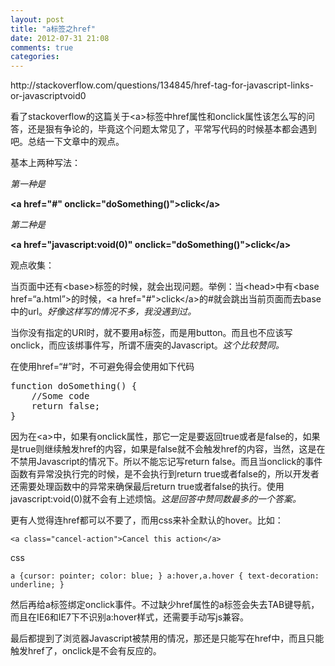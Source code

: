 ```yaml
---
layout: post
title: "a标签之href"
date: 2012-07-31 21:08
comments: true
categories: 
---
```


<p>http://stackoverflow.com/questions/134845/href-tag-for-javascript-links-or-javascriptvoid0</p>
<p>看了stackoverflow的这篇关于&lt;a&gt;标签中href属性和onclick属性该怎么写的问答，还是狠有争论的，毕竟这个问题太常见了，平常写代码的时候基本都会遇到吧。总结一下文章中的观点。</p>
<p>基本上两种写法：</p>
<p><em>第一种是</em></p>
<p><strong>&lt;a href="#" onclick="doSomething()"&gt;click&lt;/a&gt;</strong></p>
<p><em>第二种是</em></p>
<p><strong>&lt;a href="javascript:void(0)" onclick="doSomething()"&gt;click&lt;/a&gt;</strong></p>
<p>观点收集：</p>
<p>当页面中还有&lt;base&gt;标签的时候，就会出现问题。举例：当&lt;head&gt;中有&lt;base href=“a.html”&gt;的时候，&lt;a href="#"&gt;click&lt;/a&gt;的#就会跳出当前页面而去base中的url。<em>好像这样写的情况不多，我没遇到过。</em></p>
<p>当你没有指定的URI时，就不要用a标签，而是用button。而且也不应该写onclick，而应该绑事件写，所谓不唐突的Javascript。<em>这个比较赞同。</em></p>
<p>在使用href=“#”时，不可避免得会使用如下代码</p>
<pre>function doSomething() {
    //Some code
    return false;
}</pre>
<p>因为在&lt;a&gt;中，如果有onclick属性，那它一定是要返回true或者是false的，如果是true则继续触发href的内容，如果是false就不会触发href的内容，当然，这是在不禁用Javascript的情况下。所以不能忘记写return false。而且当onclick的事件函数有异常没执行完的时候，是不会执行到return true或者false的，所以开发者还需要处理函数中的异常来确保最后return true或者false的执行。使用javascript:void(0)就不会有上述烦恼。<em>这是回答中赞同数最多的一个答案。</em></p>
<p>更有人觉得连href都可以不要了，而用css来补全默认的hover。比如：</p>
<pre><code>&lt;a class="cancel-action"&gt;Cancel this action&lt;/a&gt;</code></pre>
<p>css</p>
<pre><code>a {cursor: pointer; color: blue; } a:hover,a.hover { text-decoration: underline; }</code></pre>
<p>然后再给a标签绑定onclick事件。不过缺少href属性的a标签会失去TAB键导航，而且在IE6和IE7下不识别a:hover样式，还需要手动写js兼容。</p>
<p>最后都提到了浏览器Javascript被禁用的情况，那还是只能写在href中，而且只能触发href了，onclick是不会有反应的。</p>

